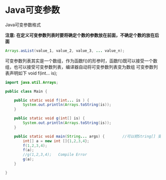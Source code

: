 # Java可变参数

Java可变参数格式

**注意: 在定义可变参数列表时要将确定个数的参数放在前面，不确定个数的放在后面**

```Java
Arrays.asList(value_1, value_2, value_3, ... value_n);
```

可变参数列表其实是一个数组，作为函数f()的形参时，函数f()既可以接受一个数组，也可以接受可变参数列表，编译器自动将可变参数列表变为数组
可变参数列表声明如下 void f(int... is);

```Java
import java.util.Arrays;

public class Main {

    public static void f(int... is ) {
        System.out.println(Arrays.toString(is));
    }

    public static void g(int[] is) {
        System.out.println(Arrays.toString(is));
    }

    public static void main(String... args) {        //可以把String[] 变成String...
        int[] a = new int []{1,2,3,4};
        f(1,2,3,4);
        f(a);
        //g(1,2,3,4);   Compile Error
        g(a);
    }

}
```
